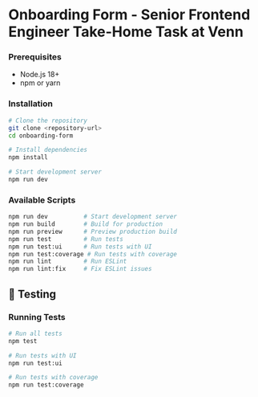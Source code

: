 # Onboarding Form - Senior Frontend Engineer Take-Home Task at Venn

### Prerequisites
- Node.js 18+ 
- npm or yarn

### Installation
```bash
# Clone the repository
git clone <repository-url>
cd onboarding-form

# Install dependencies
npm install

# Start development server
npm run dev
```

### Available Scripts
```bash
npm run dev          # Start development server
npm run build        # Build for production
npm run preview      # Preview production build
npm run test         # Run tests
npm run test:ui      # Run tests with UI
npm run test:coverage # Run tests with coverage
npm run lint         # Run ESLint
npm run lint:fix     # Fix ESLint issues
```

## 🧪 Testing

### Running Tests
```bash
# Run all tests
npm test

# Run tests with UI
npm run test:ui

# Run tests with coverage
npm run test:coverage
```